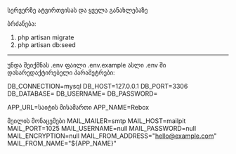 სერვერზე ატვირთვისას და ყველა განახლებაზე

ბრძანება: 

1) php artisan migrate
2) php artisan db:seed

--------------------------------------------------------------

უნდა შეიქმნას .env ფაილი .env.example ასლი
.env ში დასარედაქტირებელი პარამეტრები:

DB_CONNECTION=mysql
DB_HOST=127.0.0.1
DB_PORT=3306
DB_DATABASE=
DB_USERNAME=
DB_PASSWORD=

APP_URL=საიტის მისამართი
APP_NAME=Rebox

მეილის მონაცემები
MAIL_MAILER=smtp
MAIL_HOST=mailpit
MAIL_PORT=1025
MAIL_USERNAME=null
MAIL_PASSWORD=null
MAIL_ENCRYPTION=null
MAIL_FROM_ADDRESS="hello@example.com"
MAIL_FROM_NAME="${APP_NAME}"



